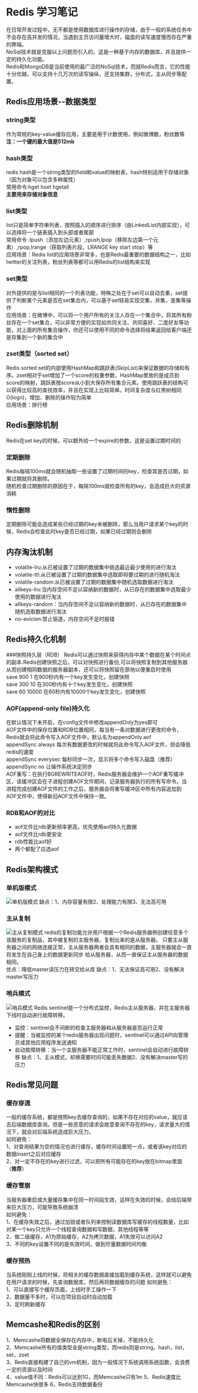 # Redis 学习笔记
 在日常开发过程中，无不都是使用数据库进行操作的存储，由于一般的系统任务中不会存在高并发的情况，当遇到主页访问量增大时，磁盘的读写速度慢而存在严重的弊端。  
 NoSql技术就是克服以上问题而引入的，这是一种基于内存的数据库，并且提供一定的持久化功能。  
 Redis和MongoDB是当前使用的最广泛的NoSql技术，而就Redis而言，它的性能十分优越，可以支持十几万次的读写操纵，还支持集群，分布式，主从同步等配置。
 ## Redis应用场景--数据类型
 ### string类型
 作为常规的key-value缓存应用，主要是用于计数使用，例如微博数，粉丝数等  
 **注：一个键的最大值是512mb**
 ### hash类型
 redis hash是一个string类型的field和value的映射表，hash特别适用于存储对象（因为对象可以包含多种属性）  
 常用命令:hget hset hgetall  
 **主要用来存储对象信息**  
 ### list类型
 list只是简单字符串列表，按照插入的顺序进行排序（由LinkedList内部实现），可以选择将一个链表插入到头部或者尾部  
 常用命令 :lpush（添加左边元素）,rpush,lpop（移除左边第一个元素）,rpop,lrange（获取列表片段，LRANGE key start stop）等  
 应用场景：Redis list的应用场景非常多，也是Redis最重要的数据结构之一，比如twitter的关注列表，粉丝列表等都可以用Redis的list结构来实现
 ### set类型
 对外提供的是与list相同的一个列表功能，特殊之处在于set可以自动去重，set提供了判断某个元素是否在set集合内，可以基于set轻易实现交集，并集，差集等操作  
 应用场景：在微博中，可以将一个用户所有的关注人存在一个集合中，将其所有粉丝存在一个set集合，可以非常方便的实现如共同关注、共同喜好、二度好友等功能，对上面的所有集合操作，你还可以使用不同的命令选择将结果返回给客户端还是存集到一个新的集合中
 ### zset类型（sorted set）
 Redis sorted set的内部使用HashMap和跳跃表(SkipList)来保证数据的存储和有序。zset相对于set增加了一个score的权重参数，HashMap里放的是成员到score的映射，跳跃表按score从小到大保存所有集合元素。使用跳跃表的结构可以获得比较高的查找效率，并且在实现上比较简单。时间复杂度与红黑树相同O(logn)，增加、删除的操作较为简单  
 应用场景：排行榜
 ## Redis删除机制
 Redis在set key的时候，可以额外给一个expire的参数，这是设置过期时间的
 ### 定期删除
 Redis每隔100ms就会随机抽取一些设置了过期时间的key，检查其是否过期，如果过期就将其删除。  
 随机检查过期删除的原因在于，每隔100ms就检查所有的key，会造成巨大的资源消耗
 ### 惰性删除
 定期删除可能会造成某些已经过期的key未被删除，那么当用户请求某个key的时候，Redis会检查此时key是否已经过期，如果已经过期则会删除
 ## 内存淘汰机制
 - volatile-lru:从已被设置了过期的数据集中挑选最近最少使用的进行淘汰
 - volatile-ttl:从已被设置了过期的数据集中选取即将要过期的进行随机淘汰
 - volatile-random:从已被设置了过期的数据集中随机选取数据进行淘汰
 - allkeys-lru:当内存空间不足以容纳新的数据时，从已存在的数据集中选取最少使用的数据进行淘汰
 - allkeys-random：当内存空间不足以容纳新的数据时，从已存在的数据集中随机选取数据进行淘汰
 - no-evicion:禁止驱逐，内存空间不足时报错
 ## Redis持久化机制
 ###快照持久层（RDB）
 Redis可以通过快照来获得内存中某个数据在某个时间点的副本.Redis创建快照之后，可以对快照进行备份,可以将快照复制到其他服务器从而创建相同数据的服务器副本，还可以将快照留在原地以便重启时使用  
 save 900 1 在900秒内有一个key发生变化，创建快照  
 save 300 10 在300秒内有十个key发生变化，创建快照  
 save 60 10000 在60秒内有10000个key发生变化，创建快照
 ### AOF(append-only file)持久化
 在默认情况下未开启，在config文件中修改appendOnly为yes即可  
 AOF文件中的保存位置和RDB位置相同，每当有一条对数据进行更改的命令，Redis就会将此命令写入AOF文件中，默认名为appendOnly.aof  
 appendSync always 每次有数据更改的时候就将此命令写入AOF文件，但会降低redis的速度  
 appendSync everysec 每秒同步一次，显示将多个命令写入磁盘（推荐）  
 appendSync no 让操作系统决定同步  
 AOF重写：在执行BGREWRITEAOF时，Redis服务器会维护一个AOF重写缓冲区，该缓冲区会在子进程创建AOF文件期间，记录服务器执行的所有写命令。当进程完成创建AOF文件的工作之后，服务器会将重写缓冲区中所有内容追加到AOF文件中，使得新旧AOF文件中保持一致。
 ### RDB和AOF的对比
 - aof文件比rdb更新频率更高，优先使用aof持久化数据
 - aof文件比rdb更安全
 - rdb性能比aof好
 - 两个都配了应选aof
 ## Redis架构模式
 ### 单机版模式
 ![单机版模式](image/20180928190805373.png)
 缺点：1、内存容量有限2、处理能力有限3、无法高可用
 ### 主从复制
  ![主从复制模式](image/20180928190721645.png)
  redis的复制功能允许用户根据一个Redis服务器例创建任意多个该服务的复制品，其中被复制的主服务器，复制出来的是从服务器。 只要主从服务器之间的网络连接正常，主从服务器两者会具有相同的数据，主服务器就会一直将发生在自己身上的数据更新同步 给从服务器，从而一直保证主从服务器的数据相同。  
  优点：降低master读压力在转交给从库
  缺点：1、无法保证高可用2、没有解决master写压力
  ### 哨兵模式
   ![哨兵模式](image/20180928190913817.png)
   Redis sentinel是一个分布式监控，Redis主从服务器，并在主服务器下线时自动进行故障转移。  
   - 监控：sentinel会不间断的检查主服务器和从服务器是否运行正常
   - 提醒：当被监控的某个redis服务器出现问题时，sentinel可以通过API向管理员或其他应用程序发送通知
   - 自动故障转移：当一个主服务器不能正常工作时，sentinel会自动进行故障转移
   缺点：1、主从模式，却换需要时间可能丢失数据2、没有解决master写的压力
  ## Redis常见问题
  ### 缓存穿透
  一般的缓存系统，都是按照key去缓存查询的，如果不存在对应的value，就应该去后端数据库查询。但是一些恶意的请求会故意查询不存在的key，请求量大的情况下，就会对后端系统造成巨大压力。  
  如何避免：  
  1、对查询结果为空的情况也进行缓存，缓存时间设置短一点，或者该key对应的数据insert之后对应缓存  
  2、对一定不存在的key进行过滤，可以把所有可能存在的key放在bitmap里面（**推荐**）
  ### 缓存雪崩
  当服务器重启或大量缓存集中在同一时间段生效，这样在失效的时候，会给后端带来巨大压力，可能导致系统崩溃  
  如何避免：  
  1、在缓存失效之后，通过加锁或者队列来控制读数据库写缓存的线程数量，比如对某一个key只允许一个线程查询数据和写数据，其他线程等等  
  2、做二级缓存，A1为原始缓存，A2为拷贝数据，A1失效可以访问A2  
  3、不同的key设置不同的是失效时间，做到尽量数据时间均衡  
  ### 缓存预热
  当系统刚刚上线的时候，将相关的缓存数据直接加载到缓存系统，这样就可以避免在用户请求的时候，先查询数据库，然后再将数据缓存的问题
  如何避免：  
  1、可以直接写个缓存页面，上线时手工操作一下  
  2、数据量不多时，可以在项目启动时自动加载  
  3、定时刷新缓存  
  ## Memcashe和Redis的区别
  1、Memcashe将数据全保存在内存中，断电后关掉，不能持久化  
  2、Memcashe所有的值类型全是string类型，而redis则是string，hash，list，set，zset  
  3、Redis直接构建了自己的vm机制，因为一般情况下系统调用系统函数，会浪费一定的资源以及时间  
  4、value值不同：Redis可以达到1G，而Memcashe只有1m
  5、Redis速度比Memcashe快很多
  6、Redis支持数据备份
  